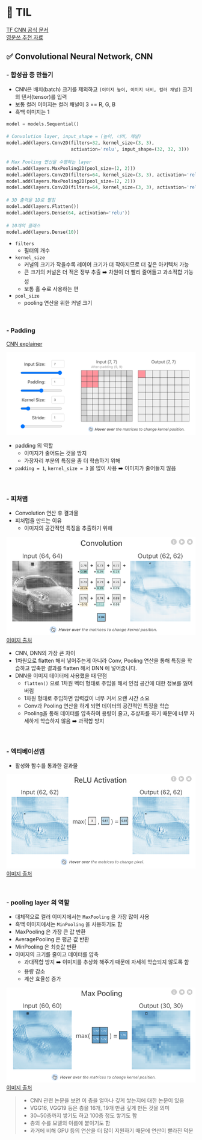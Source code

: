 # 🦁 TIL

[TF CNN 공식 문서](https://www.tensorflow.org/tutorials/images/cnn) <br>
[영운쓰 추천 자료](https://untitledtblog.tistory.com/150)

## ✅ Convolutional Neural Network, CNN
### - 합성곱 층 만들기

* CNN은 배치(batch) 크기를 제외하고 `(이미지 높이, 이미지 너비, 컬러 채널)` 크기의 텐서(tensor)를 입력
* 보통 컬러 이미지는 컬러 채널이 3 == R, G, B
* 흑백 이미지는 1

```python
model = models.Sequential()

# Convolution layer, input_shape = (높이, 너비, 채널)
model.add(layers.Conv2D(filters=32, kernel_size=(3, 3), 
                        activation='relu', input_shape=(32, 32, 3)))

# Max Pooling 연산을 수행하는 layer
model.add(layers.MaxPooling2D(pool_size=(2, 2)))
model.add(layers.Conv2D(filters=64, kernel_size=(3, 3), activation='relu'))
model.add(layers.MaxPooling2D(pool_size=(2, 2)))
model.add(layers.Conv2D(filters=64, kernel_size=(3, 3), activation='relu'))

# 3D 출력을 1D로 펼침
model.add(layers.Flatten())
model.add(layers.Dense(64, activation='relu'))

# 10개의 클래스
model.add(layers.Dense(10))
```
* `filters`
  * 필터의 개수
* `kernel_size`
  * 커널의 크기가 작을수록 레이어 크기가 더 작아지므로 더 깊은 아키텍처 가능
  * 큰 크기의 커널은 더 적은 정부 추출 ➡️ 차원이 더 빨리 줄어들고 과소적합 가능성
  * 보통 홀 수로 사용하는 편
* `pool_size`
  * pooling 연산을 위한 커널 크기

<br>

### - Padding
[CNN explainer](https://poloclub.github.io/cnn-explainer/)

![](../../img/padding.png)

* padding 의 역할
  * 이미지가 줄어드는 것을 방지
  * 가장자리 부분의 특징을 좀 더 학습하기 위해
* `padding = 1`, `kernel_size = 3` 을 많이 사용 ➡️ 이미지가 줄어들지 않음

<br>

### - 피처맵
  * Convolution 연산 후 결과물
  * 피처맵을 만드는 이유
    * 이미지의 공간적인 특징을 추출하기 위해

![](../../img/conv.png)
[이미지 출처](https://poloclub.github.io/cnn-explainer/)

* CNN, DNN의 가장 큰 차이
* 1차원으로 flatten 해서 넣어주는게 아니라 Conv, Pooling 연산을 통해 특징을 학습하고 압축한 결과를 flatten 해서 DNN 에 넣어줍니다.
* DNN을 이미지 데이터에 사용했을 때 단점
  * `flatten()` 으로 1차원 벡터 형태로 주입을 해서 인접 공간에 대한 정보를 잃어버림
  * 1차원 형태로 주입하면 입력값이 너무 커서 오랜 시간 소요
  * Conv과 Pooling 연산을 하게 되면 데이터의 공간적인 특징을 학습
  * Pooling을 통해 데이터를 압축하여 용량이 줄고, 추상화를 하기 때문에 너무 자세하게 학습하지 않음 ➡️ 과적합 방지

<br>

### - 액티베이션맵
  * 활성화 함수를 통과한 결과물

![](../../img/afcnn.png)
[이미지 출처](https://poloclub.github.io/cnn-explainer/)

<br>

### - pooling layer 의 역할
* 대체적으로 컬러 이미지에서는 `MaxPooling` 을 가장 많이 사용
* 흑백 이미지에서는 `MinPooling` 을 사용하기도 함
* MaxPooling 은 가장 큰 값 반환 
* AveragePooling 은 평균 값 반환 
* MinPooling 은 최솟값 반환
* 이미지의 크기를 줄이고 데이터를 압축
  * 과대적합 방지 ➡️ 이미지를 추상화 해주기 때문에 자세히 학습되지 않도록 함
  * 용량 감소
  * 계산 효율성 증가

![](../../img/pool.png)
[이미지 출처](https://poloclub.github.io/cnn-explainer/)

> * CNN 관련 논문을 보면 이 층을 얼마나 깊게 쌓는지에 대한 논문이 있음 
> * VGG16, VGG19 등은 층을 16개, 19개 만큼 깊게 만든 것을 의미
> * 30~50층까지 쌓기도 하고 100층 정도 쌓기도 함 
> * 층의 수를 모델의 이름에 붙이기도 함
> * 과거에 비해 GPU 등의 연산을 더 많이 지원하기 때문에 연산이 빨라진 덕분